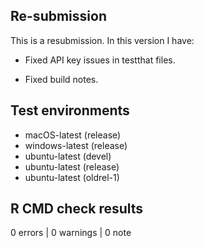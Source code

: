 Re-submission
---

This is a resubmission. In this version I have:

* Fixed API key issues in testthat files.

* Fixed build notes.


Test environments
---

- macOS-latest (release)
- windows-latest (release)
- ubuntu-latest (devel)
- ubuntu-latest (release)
- ubuntu-latest (oldrel-1)

R CMD check results
---

0 errors | 0 warnings | 0 note